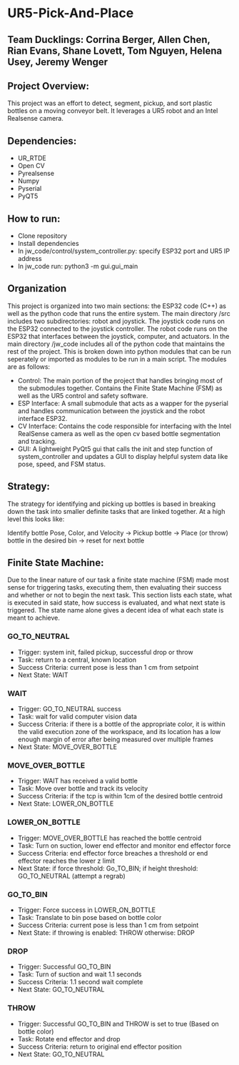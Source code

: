 # UR5-Pick-And-Place
## Team Ducklings: Corrina Berger, Allen Chen, Rian Evans, Shane Lovett, Tom Nguyen, Helena Usey, Jeremy Wenger

## Project Overview:
This project was an effort to detect, segment, pickup, and sort plastic bottles on a moving conveyor belt. It leverages a UR5 robot and an Intel Realsense camera. 

## Dependencies:
- UR_RTDE
- Open CV
- Pyrealsense
- Numpy
- Pyserial
- PyQT5

## How to run:
- Clone repository
- Install dependencies
- In jw_code/control/system_controller.py: specify ESP32 port and UR5 IP address
- In jw_code run: python3 -m gui.gui_main

## Organization
This project is organized into two main sections: the ESP32 code (C++) as well as the python code that runs the entire system. The main directory /src includes two subdirectories: robot and joystick. The joystick code runs on the ESP32 connected to the joystick controller. The robot code runs on the ESP32 that interfaces between the joystick, computer, and actuators. In the main directory /jw_code includes all of the python code that maintains the rest of the project. This is broken down into python modules that can be run seperately or imported as modules to be run in a main script. The modules are as follows:

- Control: The main portion of the project that handles bringing most of the submodules together. Contains the Finite State Machine (FSM) as well as the UR5 control and safety software. 
- ESP Interface: A small submodule that acts as a wapper for the pyserial and handles communication between the joystick and the robot interface ESP32.
- CV Interface: Contains the code responsible for interfacing with the Intel RealSense camera as well as the open cv based bottle segmentation and tracking. 
- GUI: A lightweight PyQt5 gui that calls the init and step function of system_controller and updates a GUI to display helpful system data like pose, speed, and FSM status.


## Strategy:
The strategy for identifying and picking up bottles is based in breaking down the task into smaller definite tasks that are linked together. At a high level this looks like: 

Identify bottle Pose, Color, and Velocity -> Pickup bottle -> Place (or throw) bottle in the desired bin -> reset for next bottle

## Finite State Machine:
Due to the linear nature of our task a finite state machine (FSM) made most sense for triggering tasks, executing them, then evaluating their success and whether or not to begin the next task. This section lists each state, what is executed in said state, how success is evaluated, and what next state is triggered. The state name alone gives a decent idea of what each state is meant to achieve. 

### GO_TO_NEUTRAL
- Trigger: system init, failed pickup, successful drop or throw
- Task: return to a central, known location
- Success Criteria: current pose is less than 1 cm from setpoint
- Next State: WAIT

### WAIT
- Trigger: GO_TO_NEUTRAL success
- Task: wait for valid computer vision data
- Success Criteria: if there is a bottle of the appropriate color, it is within the valid execution zone of the workspace, and its location has a low enough margin of error after being measured over multiple frames
- Next State: MOVE_OVER_BOTTLE

### MOVE_OVER_BOTTLE
- Trigger: WAIT has received a valid bottle
- Task: Move over bottle and track its velocity
- Success Criteria: if the tcp is within 1cm of the desired bottle centroid
- Next State: LOWER_ON_BOTTLE

### LOWER_ON_BOTTLE
- Trigger: MOVE_OVER_BOTTLE has reached the bottle centroid
- Task: Turn on suction, lower end effector and monitor end effector force
- Success Criteria: end effector force breaches a threshold or end effector reaches the lower z limit
- Next State: if force threshold: Go_TO_BIN; if height threshold: GO_TO_NEUTRAL (attempt a regrab)

### GO_TO_BIN
- Trigger: Force success in LOWER_ON_BOTTLE
- Task: Translate to bin pose based on bottle color
- Success Criteria: current pose is less than 1 cm from setpoint
- Next State: if throwing is enabled: THROW otherwise: DROP

### DROP
- Trigger: Successful GO_TO_BIN
- Task: Turn of suction and wait 1.1 seconds
- Success Criteria: 1.1 second wait complete
- Next State: GO_TO_NEUTRAL

### THROW
- Trigger: Successful GO_TO_BIN and THROW is set to true (Based on bottle color)
- Task: Rotate end effector and drop
- Success Criteria: return to original end effector position 
- Next State: GO_TO_NEUTRAL

